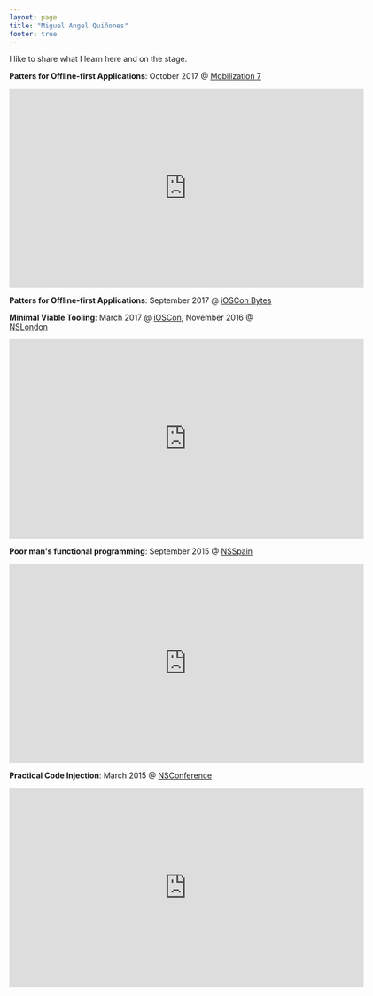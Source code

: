 ```yaml
---
layout: page
title: "Miguel Angel Quiñones"
footer: true
---
```


I like to share what I learn here and on the stage.

**Patters for Offline-first Applications**: October 2017 @ [Mobilization 7](http://2017.mobilization.pl/)
<iframe width="640" height="360" src="https://www.youtube.com/embed/mOkDJWykjKU?rel=0" frameborder="0" allowfullscreen></iframe>

**Patters for Offline-first Applications**: September 2017 @ [iOSCon Bytes](https://skillsmatter.com/skillscasts/9769-patterns-for-offline-first-applications-with-miguel-angel-quinones)

**Minimal Viable Tooling**: March 2017 @ [iOSCon](https://skillsmatter.com/skillscasts/9600-minimal-viable-tooling),  November 2016 @ [NSLondon](https://www.meetup.com/NSLondon/)
<iframe src="https://player.vimeo.com/video/193550119" width="640" height="360" frameborder="0" webkitallowfullscreen mozallowfullscreen allowfullscreen></iframe>

**Poor man's functional programming**: September 2015 @ [NSSpain](http://nsspain.com/2015/)
<iframe src="https://player.vimeo.com/video/144208456" width="640" height="360" frameborder="0" webkitallowfullscreen mozallowfullscreen allowfullscreen></iframe>

**Practical Code Injection**: March 2015 @ [NSConference](http://nsconference.com/)
<iframe src="https://player.vimeo.com/video/124328836" width="640" height="360" frameborder="0" webkitallowfullscreen mozallowfullscreen allowfullscreen></iframe>
